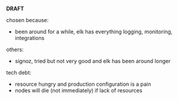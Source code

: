 **DRAFT**

chosen because:
- been around for a while, elk has everything logging, monitoring, integrations

others:
- signoz, tried but not very good and elk has been around longer

tech debt:
- resource hungry and production configuration is a pain
- nodes will die (not immediately) if lack of resources
